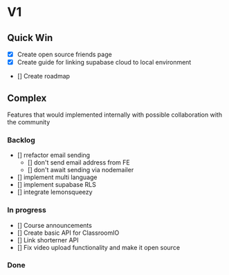 # V1

## Quick Win

- [x] Create open source friends page
- [x] Create guide for linking supabase cloud to local environment
- [] Create roadmap

## Complex

Features that would implemented internally with possible collaboration with the community

### Backlog

- [] rrefactor email sending
  - [] don't send email address from FE
  - [] don't await sending via nodemailer
- [] implement multi language
- [] implement supabase RLS
- [] integrate lemonsqueezy

### In progress

- [] Course announcements
- [] Create basic API for ClassroomIO
- [] Link shorterner API
- [] Fix video upload functionality and make it open source

### Done
